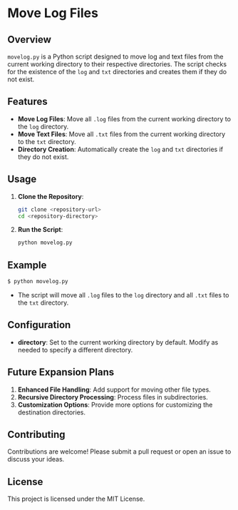 
# Move Log Files

## Overview
`movelog.py` is a Python script designed to move log and text files from the current working directory to their respective directories. The script checks for the existence of the `log` and `txt` directories and creates them if they do not exist.

## Features
- **Move Log Files**: Move all `.log` files from the current working directory to the `log` directory.
- **Move Text Files**: Move all `.txt` files from the current working directory to the `txt` directory.
- **Directory Creation**: Automatically create the `log` and `txt` directories if they do not exist.

## Usage
1. **Clone the Repository**:
    ```bash
    git clone <repository-url>
    cd <repository-directory>
    ```

2. **Run the Script**:
    ```bash
    python movelog.py
    ```

## Example
```bash
$ python movelog.py
```
- The script will move all `.log` files to the `log` directory and all `.txt` files to the `txt` directory.

## Configuration
- **directory**: Set to the current working directory by default. Modify as needed to specify a different directory.

## Future Expansion Plans
1. **Enhanced File Handling**: Add support for moving other file types.
2. **Recursive Directory Processing**: Process files in subdirectories.
3. **Customization Options**: Provide more options for customizing the destination directories.

## Contributing
Contributions are welcome! Please submit a pull request or open an issue to discuss your ideas.

## License
This project is licensed under the MIT License.
